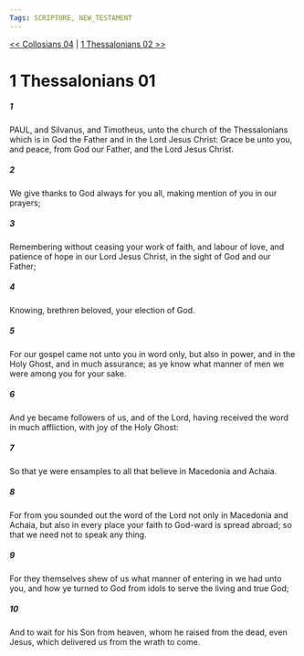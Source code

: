 ```yaml
---
Tags: SCRIPTURE, NEW_TESTAMENT
---
```


[<< Collosians 04](NEW_TESTAMENT/12_Collosians/Collosians_04.md) | [1 Thessalonians 02 >>](NEW_TESTAMENT/13_1_Thessalonians/1_Thessalonians_02.md)

# 1 Thessalonians 01

##### 1
 PAUL, and Silvanus, and Timotheus, unto the church of the Thessalonians which is in God the Father and in the Lord Jesus Christ: Grace be unto you, and peace, from God our Father, and the Lord Jesus Christ.
##### 2
 We give thanks to God always for you all, making mention of you in our prayers;
##### 3
 Remembering without ceasing your work of faith, and labour of love, and patience of hope in our Lord Jesus Christ, in the sight of God and our Father;
##### 4
 Knowing, brethren beloved, your election of God.
##### 5
 For our gospel came not unto you in word only, but also in power, and in the Holy Ghost, and in much assurance; as ye know what manner of men we were among you for your sake.
##### 6
 And ye became followers of us, and of the Lord, having received the word in much affliction, with joy of the Holy Ghost:
##### 7
 So that ye were ensamples to all that believe in Macedonia and Achaia.
##### 8
 For from you sounded out the word of the Lord not only in Macedonia and Achaia, but also in every place your faith to God-ward is spread abroad; so that we need not to speak any thing.
##### 9
 For they themselves shew of us what manner of entering in we had unto you, and how ye turned to God from idols to serve the living and true God;
##### 10
 And to wait for his Son from heaven, whom he raised from the dead, even Jesus, which delivered us from the wrath to come.
